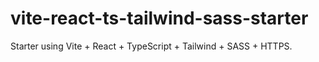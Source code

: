 # vite-react-ts-tailwind-sass-starter

Starter using Vite + React + TypeScript + Tailwind + SASS + HTTPS.
